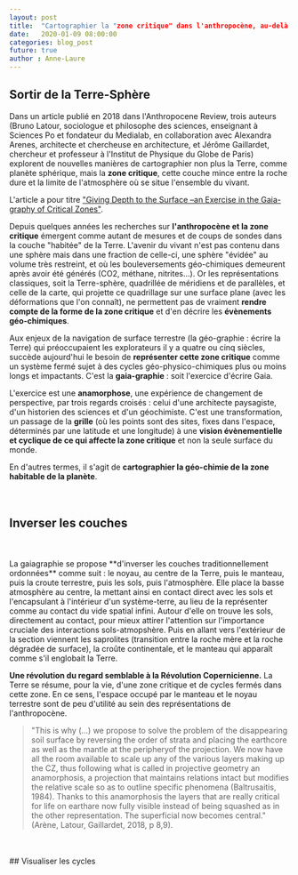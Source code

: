 ```yaml
---
layout: post
title:  "Cartographier la "zone critique" dans l'anthropocène, au-delà de latitude - longitude"
date:   2020-01-09 08:00:00
categories: blog_post
future: true
author : Anne-Laure
---
```



## Sortir de la Terre-Sphère

Dans un article publié en 2018 dans l'Anthropocene Review, trois auteurs (Bruno Latour, sociologue et philosophe des sciences,
enseignant à Sciences Po et fondateur du Medialab, en collaboration avec Alexandra Arenes, architecte et chercheuse en architecture, et Jérôme Gaillardet, chercheur et professeur à l'Institut de Physique du Globe de Paris) explorent de nouvelles
manières de cartographier non plus la Terre, comme planète sphérique, mais la **zone critique**, cette couche mince entre la roche
dure et la limite de l'atmosphère où se situe l'ensemble du vivant.

L'article a pour titre ["Giving Depth to the Surface –an Exercise in the Gaia-graphy of Critical Zones"](http://www.bruno-latour.fr/sites/default/files/155-GAIAGRAPHY-accepted.pdf). 

Depuis quelques années les recherches sur **l'anthropocène et la zone critique** émergent comme autant de mesures et de coups de sondes dans la couche "habitée" de la Terre. L'avenir du vivant n'est pas contenu dans une sphère mais dans une fraction de celle-ci, une sphère "évidée" au volume très restreint, et où les bouleversements géo-chimiques demeurent après avoir été générés (CO2, méthane, nitrites...). Or les représentations classiques, soit la Terre-sphère, quadrillée de méridiens et de parallèles, et celle de la carte, qui projette ce quadrillage sur une surface plane (avec les déformations que l'on connaît), ne permettent pas de vraiment **rendre compte de la forme de la zone critique** et d'en décrire les **évènements géo-chimiques**.

Aux enjeux de la navigation de surface terrestre (la géo-graphie : écrire la Terre) qui préoccupaient les explorateurs il y a quatre ou cinq siècles, succède aujourd'hui le besoin de **représenter cette zone critique** comme un système fermé sujet à des cycles géo-physico-chimiques plus ou moins longs et impactants. C'est la **gaia-graphie** : soit l'exercice d'écrire Gaia.

L'exercice est une **anamorphose**, une expérience de changement de perspective, par trois regards croisés : celui d'une architecte paysagiste, d'un historien des sciences et d'un géochimiste. C'est une transformation, un passage de la **grille** (où les points sont des sites, fixes dans l'espace, déterminés par une latitude et une longitude) à une **vision évènementielle et cyclique de ce qui affecte la zone critique** et non la seule surface du monde.

En d'autres termes, il s'agit de **cartographier la géo-chimie de la zone habitable de la planète**.  
</br>
</br>
## Inverser les couches
</br>
</br>
La gaiagraphie se propose **d'inverser les couches traditionnellement ordonnées** comme suit : le noyau, au centre de la Terre, puis le manteau, puis la croute terrestre, puis les sols, puis l'atmosphère. Elle place la basse atmosphère au centre, la mettant ainsi en contact direct avec les sols et l'encapsulant à l'intérieur d'un système-terre, au lieu de la représenter comme au contact du vide spatial infini. Autour d'elle on trouve les sols, directement au contact, pour mieux attirer l'attention sur l'importance cruciale des interactions sols-atmopshère. Puis en allant vers l'extérieur de la section viennent les saprolites (transition entre la roche mère et la roche dégradée de surface), la croûte continentale, et le manteau qui apparaît comme s'il englobait la Terre.

**Une révolution du regard semblable à la Révolution Copernicienne.** La Terre se résume, pour la vie, d'une zone critique et de cycles fermés dans cette zone. En ce sens, l'espace occupé par le manteau et le noyau terrestre sont de peu d'utilité au sein des représentations de l'anthropocène.

>"This  is  why  (...)  we  propose  to  solve  the  problem  of  the disappearing soil surface by reversing the order of strata and placing the earthcore as well as the mantle at the peripheryof the projection. We now have all the room available to scale up any of the various layers making up the CZ, thus following what is called in projective geometry an anamorphosis, a   projection that maintains relations intact but modifies the relative scale so as to outline specific phenomena (Baltrusaitis, 1984). Thanks to this anamorphosis the layers that are really critical for life on earthare now fully visible instead of being squashed as in the other representation. The superficial now becomes central." (Arène, Latour, Gaillardet, 2018, p 8,9).
</br>
</br>
## Visualiser les cycles 
</br>
</br>

